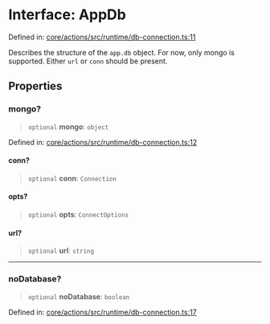 # Interface: AppDb

Defined in: [core/actions/src/runtime/db-connection.ts:11](https://github.com/LaWebcapsule/orbits/blob/bbbd9eebce5770238b908654ee2aa6d801856ff0/core/actions/src/runtime/db-connection.ts#L11)

Describes the structure of the `app.db` object.
For now, only mongo is supported.
Either `url` or `conn` should be present.

## Properties

### mongo?

> `optional` **mongo**: `object`

Defined in: [core/actions/src/runtime/db-connection.ts:12](https://github.com/LaWebcapsule/orbits/blob/bbbd9eebce5770238b908654ee2aa6d801856ff0/core/actions/src/runtime/db-connection.ts#L12)

#### conn?

> `optional` **conn**: `Connection`

#### opts?

> `optional` **opts**: `ConnectOptions`

#### url?

> `optional` **url**: `string`

***

### noDatabase?

> `optional` **noDatabase**: `boolean`

Defined in: [core/actions/src/runtime/db-connection.ts:17](https://github.com/LaWebcapsule/orbits/blob/bbbd9eebce5770238b908654ee2aa6d801856ff0/core/actions/src/runtime/db-connection.ts#L17)
